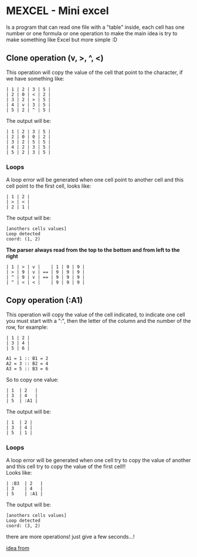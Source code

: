 # MEXCEL - Mini excel

Is a program that can read one file with a "table" inside, each cell has one number or one formula or one operation to make
the main idea is try to make something like Excel but more simple :D

## Clone operation (v, >, ^, <)

This operation will copy the value of the cell that point to the character, if we have something like:
```
| 1 | 2 | 3 | 5 |
| 2 | 0 | < | 2 |
| 3 | 2 | > | 5 |
| 4 | v | 3 | 5 |
| 5 | 2 | ^ | 5 |
```
The output will be:
```
| 1 | 2 | 3 | 5 |
| 2 | 0 | 0 | 2 |
| 3 | 2 | 5 | 5 |
| 4 | 2 | 3 | 5 |
| 5 | 2 | 3 | 5 |
```

### Loops

A loop error will be generated when one cell point to another cell and this cell point to the first cell, looks like:

```
| 1 | 2 |
| > | < |
| 2 | 1 |
```

The output will be:
```
[anothers cells values]
Loop detected
coord: (1, 2)
```

**The parser always read from the top to the bottom and from left to the right**

```
| 1 | > | v |    | 1 | 9 | 9 |
| > | 9 | v | == | 9 | 9 | 9 |
| ^ | 9 | v | == | 9 | 9 | 9 |
| ^ | < | < |    | 9 | 9 | 9 |
```

## Copy operation (:A1)

This operation will copy the value of the cell indicated, to indicate one cell you must start with a ":", then the letter of the column and the number of the row, for example:

```
| 1 | 2 |
| 3 | 4 |
| 5 | 6 |

A1 = 1 :: B1 = 2
A2 = 3 :: B2 = 4
A3 = 5 :: B3 = 6
```

So to copy one value:

```
| 1  | 2   |
| 3  | 4   |
| 5  | :A1 |
```

The output will be:

```
| 1  | 2 |
| 3  | 4 |
| 5  | 1 |
```

### Loops

A loop error will be generated when one cell try to copy the value of another and this cell try to copy the value of the first cell!!
<br/>
Looks like:
```
| :B3  | 2   |
| 3    | 4   |
| 5    | :A1 |
```

The output will be:

```
[anothers cells values]
Loop detected
coord: (3, 2)
```


there are more operations! just give a few seconds...!

[idea from](https://github.com/tsoding/minicel)

